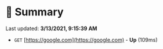 # 📖 Summary
Last updated: **3/13/2021, 9:15:39 AM**

- `GET` [https://google.com](https://google.com) - **Up** (109ms)
